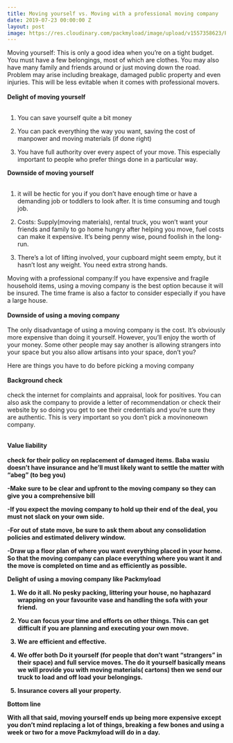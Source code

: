 ```yaml
---
title: Moving yourself vs. Moving with a professional moving company
date: 2019-07-23 00:00:00 Z
layout: post
image: https://res.cloudinary.com/packmyload/image/upload/v1557358623/Packmyload-service2.jpg
---
```


Moving yourself: This is only a good idea when you’re on a tight budget. You must have a few belongings, most of which are clothes. You may also have many family and friends around or just moving down the road. Problem may arise including breakage, damaged public property and even injuries. This will be less evitable when it comes with professional movers.
<br/><br/>
<strong>Delight of moving yourself</strong>
<br/><br/>
1. You can save yourself quite a bit money

2. You can pack everything the way you want, saving the cost of manpower and moving materials (if done right)

3. You have full authority over every aspect of your move. This especially important to people who prefer things done in a particular way.

<strong>Downside of moving yourself</strong>
<br/><br/>
1. it will be hectic for you if you don’t have enough time or have a demanding job or toddlers to look after. It is time consuming and tough job.

2. Costs: Supply(moving materials), rental truck, you won’t want your friends and family to go home hungry after helping you move, fuel costs can make it expensive. It’s being penny wise, pound foolish in the long-run.

3. There’s a lot of lifting involved, your cupboard might seem empty, but it hasn’t lost any weight. You need extra strong hands.

Moving with a professional company:If you have expensive and fragile household items, using a moving company is the best option because it will be insured. The time frame is also a factor to consider especially if you have a large house.
<br/><br/>
<strong>Downside of using a moving company</strong>
<br/><br/>
The only disadvantage of using a moving company is the cost. It’s obviously more expensive than doing it yourself. However, you’ll enjoy the worth of your money. Some other people may say another is allowing strangers into your space but you also allow artisans into your space, don’t you?

Here are things you have to do before picking a moving company
<br/><br/>
<strong> Background check </strong>
<br/><br/>
check the internet for complaints and appraisal, look for positives. You can also ask the company to provide a letter of recommendation or check their website by so doing you get to see their credentials and you’re sure they are authentic. This is very important so you don’t pick a movinoneown company.
<br/><br/>

<strong>Value liability<strong>
  <br/><br/>
  check for their policy on replacement of damaged items. Baba wasiu doesn’t have insurance and he’ll must likely want to settle the matter with “abeg” (to beg you)

-Make sure to be clear and upfront to the moving company so they can give you a comprehensive bill

-If you expect the moving company to hold up their end of the deal, you must not slack on your own side.

-For out of state move, be sure to ask them about any consolidation policies and estimated delivery window.

-Draw up a floor plan of where you want everything placed in your home. So that the moving company can place everything where you want it and the move is completed on time and as efficiently as possible.

Delight of using a moving company like Packmyload

1. We do it all. No pesky packing, littering your house, no haphazard wrapping on your favourite vase and handling the sofa with your friend.

2. You can focus your time and efforts on other things. This can get difficult if you are planning and executing your own move.

3. We are efficient and effective.

4. We offer both Do it yourself (for people that don’t want “strangers” in their space) and full service moves. The do it yourself basically means we will provide you with moving materials( cartons) then we send our truck to load and off load your belongings.

5. Insurance covers all your property.

Bottom line

With all that said, moving yourself ends up being more expensive except you don’t mind replacing a lot of things, breaking a few bones  and using a week or two for a move Packmyload will do in a day.
